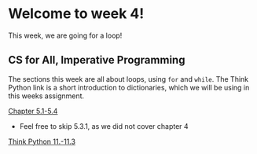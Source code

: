 
# Welcome to week 4!

This week, we are going for a loop!

## CS for All, Imperative Programming

The sections this week are all about loops, using `for` and `while`. The Think 
Python link is a short introduction to dictionaries, which we will be using in 
this weeks assignment.

[Chapter 5.1-5.4](https://www.cs.hmc.edu/csforall/ImperativeProgramming/imperativeprogramming.html)

* Feel free to skip 5.3.1, as we did not cover chapter 4

[Think Python 11.-11.3](http://www.greenteapress.com/thinkpython/html/thinkpython012.html)


